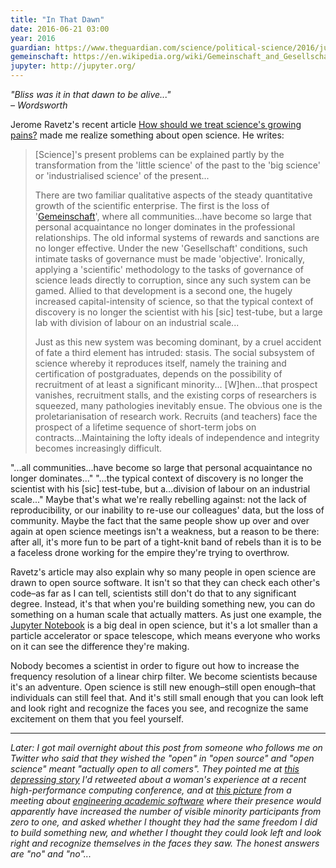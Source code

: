 ```yaml
---
title: "In That Dawn"
date: 2016-06-21 03:00
year: 2016
guardian: https://www.theguardian.com/science/political-science/2016/jun/08/how-should-we-treat-sciences-growing-pains
gemeinschaft: https://en.wikipedia.org/wiki/Gemeinschaft_and_Gesellschaft
jupyter: http://jupyter.org/
---
```

<p>
  <em>
    "Bliss was it in that dawn to be alive..."
    <br>
    – Wordsworth
  </em>
</p>
<p>
  Jerome Ravetz's recent article
  <a href="{{page.guardian}}">How should we treat science's growing pains?</a>
  made me realize something about open science.
  He writes:
</p>
<blockquote>
  <p>
    [Science]'s present problems can be explained partly by the
    transformation from the 'little science' of the past to the 'big
    science' or 'industrialised science' of the present...
  </p>
  <p>
    There are two familiar qualitative aspects of the steady
    quantitative growth of the scientific enterprise. The first is the
    loss of '<a href="{{page.gemeinschaft}}">Gemeinschaft</a>', where
    all communities...have become so large that personal acquaintance
    no longer dominates in the professional relationships. The old
    informal systems of rewards and sanctions are no longer
    effective. Under the new 'Gesellschaft' conditions, such intimate
    tasks of governance must be made 'objective'. Ironically, applying
    a 'scientific' methodology to the tasks of governance of science
    leads directly to corruption, since any such system can be
    gamed. Allied to that development is a second one, the hugely
    increased capital-intensity of science, so that the typical
    context of discovery is no longer the scientist with his [sic]
    test-tube, but a large lab with division of labour on an
    industrial scale...
  </p>
  <p>
    Just as this new system was becoming dominant, by a cruel accident
    of fate a third element has intruded: stasis. The social subsystem
    of science whereby it reproduces itself, namely the training and
    certification of postgraduates, depends on the possibility of
    recruitment of at least a significant minority... [W]hen...that
    prospect vanishes, recruitment stalls, and the existing corps of
    researchers is squeezed, many pathologies inevitably ensue. The
    obvious one is the proletarianisation of research work. Recruits
    (and teachers) face the prospect of a lifetime sequence of
    short-term jobs on contracts...Maintaining the lofty ideals of
    independence and integrity becomes increasingly difficult.
  </p>
</blockquote>
<p>
  "...all communities...have become so large that personal
  acquaintance no longer dominates..."  "...the typical context of
  discovery is no longer the scientist with his [sic] test-tube, but
  a...division of labour on an industrial scale..."  Maybe that's what
  we're really rebelling against: not the lack of reproducibility, or
  our inability to re-use our colleagues' data, but the loss of
  community.  Maybe the fact that the same people show up over and
  over again at open science meetings isn't a weakness, but a reason
  to be there: after all, it's more fun to be part of a tight-knit
  band of rebels than it is to be a faceless drone working for the
  empire they're trying to overthrow.
</p>
<p>
  Ravetz's article may also explain why so many people in open science
  are drawn to open source software.  It isn't so that they can check
  each other's code–as far as I can tell, scientists still don't
  do that to any significant degree.  Instead, it's that when you're
  building something new, you can do something on a human scale that
  actually matters.  As just one example,
  the <a href="{{page.jupyter}}">Jupyter Notebook</a> is a big deal in
  open science, but it's a lot smaller than a particle accelerator or
  space telescope, which means everyone who works on it can see the
  difference they're making.
</p>
<p>
  Nobody becomes a scientist in order to figure out how to increase
  the frequency resolution of a linear chirp filter.  We become
  scientists because it's an adventure.  Open science is still new
  enough–still open enough–that individuals can still feel
  that.  And it's still small enough that you can look left and look
  right and recognize the faces you see, and recognize the same
  excitement on them that you feel yourself.
</p>
<hr/>
<p>
  <em>
    Later: I got mail overnight about this post from someone who
    follows me on Twitter who said that they wished the "open" in
    "open source" and "open science" meant "actually open to all
    comers".  They pointed me
    at <a href="https://twitter.com/LorenaABarba/status/745133796052205570">this
    depressing story</a> I'd retweeted about a woman's experience at a
    recent high-performance computing conference, and
    at <a href="https://twitter.com/walkingrandomly/status/745521958238904320">this
    picture</a> from a meeting
    about <a href="http://www.dagstuhl.de/en/program/calendar/semhp/?semnr=16252">engineering
    academic software</a> where their presence would apparently have
    increased the number of visible minority participants from zero to
    one, and asked whether I thought they had the same freedom I did
    to build something new, and whether I thought they could look left
    and look right and recognize themselves in the faces they saw.
    The honest answers are "no" and "no"...
  </em>
</p>
